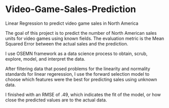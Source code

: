 # Video-Game-Sales-Prediction
Linear Regression to predict video game sales in North America

The goal of this project is to predict the number of North American sales units for video games using known fields. The evaluation metric is the Mean Squared Error between the actual sales and the prediction.

I use OSEMN framework as a data science process to obtain, scrub, explore, model, and interpret the data.

After filtering data that posed problems for the linearity and normality standards for linear regeression, I use the forward selection model to choose which features were the best for predicting sales using unknown data.

I finished with an RMSE of .49, which indicates the fit of the model, or how close the predicted values are to the actual data.
